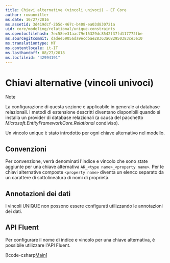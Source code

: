 ```yaml
---
title: Chiavi alternative (vincoli univoci) - EF Core
author: rowanmiller
ms.date: 10/27/2016
ms.assetid: 3d419dcf-2b5d-467c-b408-ea03d830721a
uid: core/modeling/relational/unique-constraints
ms.openlocfilehash: 7ec58ee31aac79e15329dc8542f37fd117772fbe
ms.sourcegitcommit: dadee5905ada9ecdbae28363a682950383ce3e10
ms.translationtype: MT
ms.contentlocale: it-IT
ms.lasthandoff: 08/27/2018
ms.locfileid: "42994191"
---
```

# <a name="alternate-keys-unique-constraints"></a>Chiavi alternative (vincoli univoci)

> [!NOTE]  
> La configurazione di questa sezione è applicabile in generale ai database relazionali. I metodi di estensione descritti diventano disponibili quando si installa un provider di database relazionali (a causa del pacchetto *Microsoft.EntityFrameworkCore.Relational* condiviso).

Un vincolo unique è stato introdotto per ogni chiave alternativo nel modello.

## <a name="conventions"></a>Convenzioni

Per convenzione, verrà denominati l'indice e vincolo che sono state aggiunte per una chiave alternativa `AK_<type name>_<property name>`. Per le chiavi alternative composte `<property name>` diventa un elenco separato da un carattere di sottolineatura di nomi di proprietà.

## <a name="data-annotations"></a>Annotazioni dei dati

I vincoli UNIQUE non possono essere configurati utilizzando le annotazioni dei dati.

## <a name="fluent-api"></a>API Fluent

Per configurare il nome di indice e vincolo per una chiave alternativa, è possibile utilizzare l'API Fluent.

[!code-csharp[Main](../../../../samples/core/Modeling/FluentAPI/Samples/Relational/AlternateKeyName.cs?name=Model&highlight=9)]
